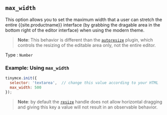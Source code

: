 ## `max_width`

This option allows you to set the maximum width that a user can stretch the entire {{site.productname}} interface (by grabbing the dragable area in the bottom right of the editor interface) when using the modern theme.

> **Note**: This behavior is different than the [`autoresize`]({{site.baseurl}}/plugins-ref/opensource/autoresize/) plugin, which controls the resizing of the editable area only, not the entire editor.

Type
: `Number`

### Example: Using `max_width`

```js
tinymce.init({
  selector: 'textarea',  // change this value according to your HTML
  max_width: 500
});
```

> **Note**: by default the [`resize`](#resize) handle does not allow horizontal dragging and giving this key a value will not result in an observable behavior.

